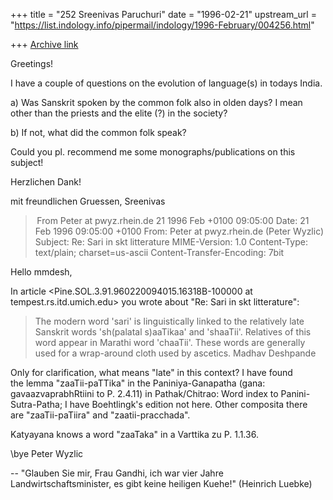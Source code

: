 +++
title = "252 Sreenivas Paruchuri"
date = "1996-02-21"
upstream_url = "https://list.indology.info/pipermail/indology/1996-February/004256.html"

+++
[Archive link](https://list.indology.info/pipermail/indology/1996-February/004256.html)

Greetings!

I have a couple of questions on the evolution of language(s) in todays India.

a) Was Sanskrit spoken by the common folk also in olden days? I mean other
than the priests and the elite (?) in the society?

b) If not, what did the common folk speak?

Could you pl. recommend me some monographs/publications on this subject!

Herzlichen Dank!

mit freundlichen Gruessen,
Sreenivas


> From Peter at pwyz.rhein.de 21 1996 Feb +0100 09:05:00
Date: 21 Feb 1996 09:05:00 +0100
From: Peter at pwyz.rhein.de (Peter Wyzlic)
Subject: Re: Sari in skt litterature
MIME-Version: 1.0
Content-Type: text/plain; charset=us-ascii
Content-Transfer-Encoding: 7bit

Hello mmdesh,

In article <Pine.SOL.3.91.960220094015.16318B-100000 at tempest.rs.itd.umich.edu>
you wrote about "Re: Sari in skt litterature":

>The modern word 'sari' is linguistically linked to the relatively
>late Sanskrit words 'sh(palatal s)aaTikaa' and 'shaaTii'.  Relatives of
>this word appear in Marathi word 'chaaTii'.  These words are generally
>used for a wrap-around cloth used by ascetics.
>	Madhav Deshpande

Only for clarification, what means "late" in this context? I have found  
the lemma "zaaTii-paTTika" in the Paniniya-Ganapatha (gana:  
gavaazvaprabhRtiini to P. 2.4.11) in Pathak/Chitrao: Word index to Panini- 
Sutra-Patha; I have Boehtlingk's edition not here. Other composita there  
are "zaaTii-paTiira" and "zaatii-pracchada".

Katyayana knows a word "zaaTaka" in a Varttika zu P. 1.1.36.

\bye
Peter Wyzlic

--
"Glauben Sie mir, Frau Gandhi, ich war vier
 Jahre Landwirtschaftsminister, es gibt keine
 heiligen Kuehe!" (Heinrich Luebke)




